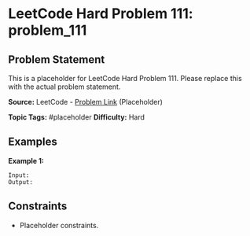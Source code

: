 # LeetCode Hard Problem 111: problem_111

## Problem Statement

This is a placeholder for LeetCode Hard Problem 111.
Please replace this with the actual problem statement.

**Source:** LeetCode - [Problem Link](https://leetcode.com/problems/problem-111/) (Placeholder)

**Topic Tags:** #placeholder
**Difficulty:** Hard

## Examples

**Example 1:**

```
Input:
Output:
```

## Constraints

- Placeholder constraints.
